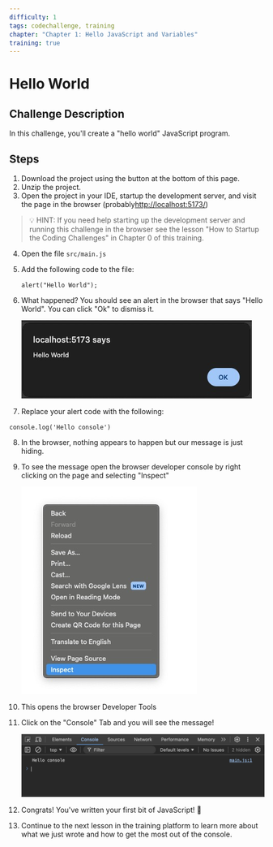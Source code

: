 ```yaml
---
difficulty: 1
tags: codechallenge, training
chapter: "Chapter 1: Hello JavaScript and Variables"
training: true
---
```


# Hello World

## Challenge Description

In this challenge, you'll create a "hello world" JavaScript program.

## Steps

1. Download the project using the button at the bottom of this page.
2. Unzip the project. 
3. Open the project in your IDE, startup the development server, and visit the page in the browser (probably[http://localhost:5173/](http://localhost:5173/))

> 💡 HINT: If you need help starting up the development server and running this challenge in the browser see the lesson "How to Startup the Coding Challenges" in Chapter 0 of this training.

4. Open the file `src/main.js`
5. Add the following code to the file:

    ```
    alert("Hello World");
    ```
6. What happened? You should see an alert in the browser that says "Hello World". You can click "Ok" to dismiss it.

    ![screenshot of the "Hello World" alert](https://raw.githubusercontent.com/JavaScript-Certification/images/main/images/training/level-1/1-1/hello-world-alert.jpg)

7. Replace your alert code with the following:

```
console.log('Hello console')
```

8. In the browser, nothing appears to happen but our message is just hiding.
9. To see the message open the browser developer console by right clicking on the page and selecting "Inspect"

    ![screenshot of context menu and choosing "Inspect"](https://raw.githubusercontent.com/JavaScript-Certification/images/main/images/training/level-1/1-1/context-menu.jpg)

10. This opens the browser Developer Tools
11. Click on the "Console" Tab and you will see the message!

    ![screenshot of console](https://raw.githubusercontent.com/JavaScript-Certification/images/main/images/training/level-1/1-1/console-log.jpg)

12. Congrats! You've written your first bit of JavaScript! 🎉
13. Continue to the next lesson in the training platform to learn more about what we just wrote and how to get the most out of the console.
